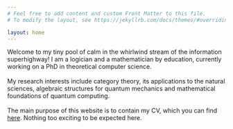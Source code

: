 ```yaml
---
# Feel free to add content and custom Front Matter to this file.
# To modify the layout, see https://jekyllrb.com/docs/themes/#overriding-theme-defaults

layout: home
---
```


Welcome to my tiny pool of calm in the whirlwind stream of the information superhighway! I am a logician and a mathematician by education, currently working on a PhD in theoretical computer science.
<br><br>
My research interests include category theory, its applications to the natural sciences, algebraic structures for quantum mechanics and mathematical foundations of quantum computing.
<br><br>
The main purpose of this website is to contain my CV, which you can find <a href="/files/online-CV.pdf">here</a>. Nothing too exciting to be expected here.
